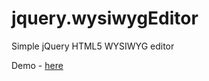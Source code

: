 # jquery.wysiwygEditor
Simple jQuery HTML5 WYSIWYG editor

Demo - [here](http://pierzchalatomasz.github.io/jquery.wysiwygEditor)
